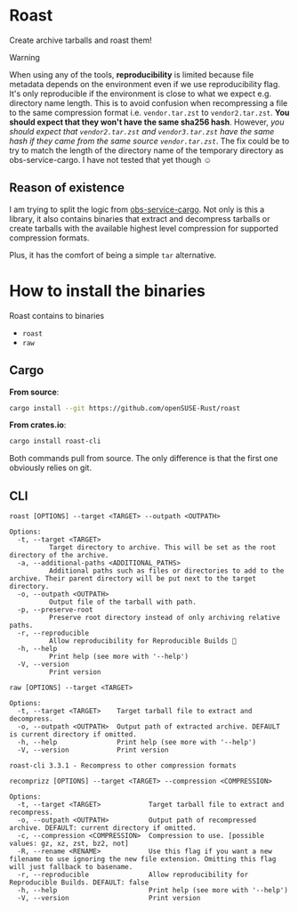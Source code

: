 # Roast

Create archive tarballs and roast them!

> [!WARNING]
> When using any of the tools, **reproducibility** is limited because file metadata depends
> on the environment even if we use reproducibility flag. It's only reproducible
> if the environment is close to what we expect e.g. directory name length.
> This is to avoid confusion when recompressing a file to the same compression format i.e.
> `vendor.tar.zst` to `vendor2.tar.zst`. **You should expect that they won't have the same
> sha256 hash**. However, _you should expect that `vendor2.tar.zst` and `vendor3.tar.zst`
> have the same hash if they came from the same source `vendor.tar.zst`_.
> The fix could be to try to match the length of the directory name of the temporary directory
> as obs-service-cargo. I have not tested that yet though ☺️

## Reason of existence

I am trying to split the logic from [obs-service-cargo](https://github.com/openSUSE-Rust/obs-service-cargo).
Not only is this a library, it also contains binaries that extract and decompress tarballs or create
tarballs with the available highest level compression for supported compression formats.

Plus, it has the comfort of being a simple `tar` alternative.

# How to install the binaries

Roast contains to binaries
- `roast`
- `raw`

## Cargo

**From source**:
```bash
cargo install --git https://github.com/openSUSE-Rust/roast
```

**From crates.io**:
```bash
cargo install roast-cli
```

Both commands pull from source. The only difference is that the first one
obviously relies on git.

## CLI

```
roast [OPTIONS] --target <TARGET> --outpath <OUTPATH>

Options:
  -t, --target <TARGET>
          Target directory to archive. This will be set as the root directory of the archive.
  -a, --additional-paths <ADDITIONAL_PATHS>
          Additional paths such as files or directories to add to the archive. Their parent directory will be put next to the target directory.
  -o, --outpath <OUTPATH>
          Output file of the tarball with path.
  -p, --preserve-root
          Preserve root directory instead of only archiving relative paths.
  -r, --reproducible
          Allow reproducibility for Reproducible Builds 🥴
  -h, --help
          Print help (see more with '--help')
  -V, --version
          Print version
```

```
raw [OPTIONS] --target <TARGET>

Options:
  -t, --target <TARGET>    Target tarball file to extract and decompress.
  -o, --outpath <OUTPATH>  Output path of extracted archive. DEFAULT is current directory if omitted.
  -h, --help               Print help (see more with '--help')
  -V, --version            Print version
```

```
roast-cli 3.3.1 - Recompress to other compression formats

recomprizz [OPTIONS] --target <TARGET> --compression <COMPRESSION>

Options:
  -t, --target <TARGET>            Target tarball file to extract and recompress.
  -o, --outpath <OUTPATH>          Output path of recompressed archive. DEFAULT: current directory if omitted.
  -c, --compression <COMPRESSION>  Compression to use. [possible values: gz, xz, zst, bz2, not]
  -R, --rename <RENAME>            Use this flag if you want a new filename to use ignoring the new file extension. Omitting this flag will just fallback to basename.
  -r, --reproducible               Allow reproducibility for Reproducible Builds. DEFAULT: false
  -h, --help                       Print help (see more with '--help')
  -V, --version                    Print version
```

